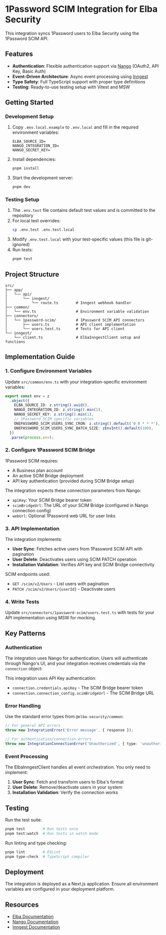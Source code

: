 # 1Password SCIM Integration for Elba Security

This integration syncs 1Password users to Elba Security using the 1Password SCIM API.

## Features

- **Authentication**: Flexible authentication support via [Nango](https://nango.dev/) (OAuth2, API Key, Basic Auth)
- **Event-Driven Architecture**: Async event processing using [Inngest](https://www.inngest.com/)
- **Type Safety**: Full TypeScript support with proper type definitions
- **Testing**: Ready-to-use testing setup with Vitest and MSW

## Getting Started

### Development Setup

1. Copy `.env.local.example` to `.env.local` and fill in the required environment variables:

   ```
   ELBA_SOURCE_ID=
   NANGO_INTEGRATION_ID=
   NANGO_SECRET_KEY=
   ```

2. Install dependencies:

   ```bash
   pnpm install
   ```

3. Start the development server:
   ```bash
   pnpm dev
   ```

### Testing Setup

1. The `.env.test` file contains default test values and is committed to the repository
2. For local test overrides:
   ```bash
   cp .env.test .env.test.local
   ```
3. Modify `.env.test.local` with your test-specific values (this file is git-ignored)
4. Run tests:
   ```bash
   pnpm test
   ```

## Project Structure

```
src/
├── app/
│   └── api/
│       └── inngest/
│           └── route.ts        # Inngest webhook handler
├── common/
│   └── env.ts                  # Environment variable validation
├── connectors/
│   └── 1password-scim/         # 1Password SCIM API connectors
│       ├── users.ts            # API client implementation
│       └── users.test.ts       # Tests for API client
└── inngest/
    └── client.ts               # ElbaInngestClient setup and functions
```

## Implementation Guide

### 1. Configure Environment Variables

Update `src/common/env.ts` with your integration-specific environment variables:

```typescript
export const env = z
  .object({
    ELBA_SOURCE_ID: z.string().uuid(),
    NANGO_INTEGRATION_ID: z.string().min(1),
    NANGO_SECRET_KEY: z.string().min(1),
    // 1Password SCIM specific variables
    ONEPASSWORD_SCIM_USERS_SYNC_CRON: z.string().default('0 0 * * *'),
    ONEPASSWORD_SCIM_USERS_SYNC_BATCH_SIZE: zEnvInt().default(100),
  })
  .parse(process.env);
```

### 2. Configure 1Password SCIM Bridge

1Password SCIM requires:

- A Business plan account
- An active SCIM Bridge deployment
- API key authentication (provided during SCIM Bridge setup)

The integration expects these connection parameters from Nango:

- `apiKey`: Your SCIM Bridge bearer token
- `scimBridgeUrl`: The URL of your SCIM Bridge (configured in Nango connection config)
- `webUrl`: Optional 1Password web URL for user links

### 3. API Implementation

The integration implements:

- **User Sync**: Fetches active users from 1Password SCIM API with pagination
- **User Delete**: Deactivates users using SCIM PATCH operation
- **Installation Validation**: Verifies API key and SCIM Bridge connectivity

SCIM endpoints used:

- `GET /scim/v2/Users` - List users with pagination
- `PATCH /scim/v2/Users/{userId}` - Deactivate users

### 4. Write Tests

Update `src/connectors/1password-scim/users.test.ts` with tests for your API implementation using MSW for mocking.

## Key Patterns

### Authentication

The integration uses Nango for authentication. Users will authenticate through Nango's UI, and your integration receives credentials via the `connection` object:

This integration uses API Key authentication:

- `connection.credentials.apiKey` - The SCIM Bridge bearer token
- `connection.connection_config.scimBridgeUrl` - The SCIM Bridge URL

### Error Handling

Use the standard error types from `@elba-security/common`:

```typescript
// For general API errors
throw new IntegrationError('Error message', { response });

// For authentication/connection errors
throw new IntegrationConnectionError('Unauthorized', { type: 'unauthorized' });
```

### Event Processing

The ElbaInngestClient handles all event orchestration. You only need to implement:

1. **User Sync**: Fetch and transform users to Elba's format
2. **User Delete**: Remove/deactivate users in your system
3. **Installation Validation**: Verify the connection works

## Testing

Run the test suite:

```bash
pnpm test        # Run tests once
pnpm test:watch  # Run tests in watch mode
```

Run linting and type checking:

```bash
pnpm lint        # ESLint
pnpm type-check  # TypeScript compiler
```

## Deployment

The integration is deployed as a Next.js application. Ensure all environment variables are configured in your deployment platform.

## Resources

- [Elba Documentation](https://docs.elba.io)
- [Nango Documentation](https://docs.nango.dev)
- [Inngest Documentation](https://www.inngest.com/docs)
